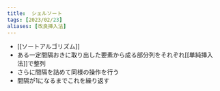 ```yaml
---
title:  シェルソート
tags: [2023/02/23]
aliases: [改良挿入法]
---
```


- [[ソートアルゴリズム]]
- ある一定間隔おきに取り出した要素から成る部分列をそれぞれ[[単純挿入法]]で整列
- さらに間隔を詰めて同様の操作を行う
- 間隔が1になるまでこれを繰り返す